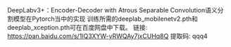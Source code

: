 DeepLabv3+：Encoder-Decoder with Atrous Separable Convolution语义分割模型在Pytorch当中的实现
训练所需的deeplab_mobilenetv2.pth和deeplab_xception.pth可在百度网盘中下载。
链接: https://pan.baidu.com/s/1IQ3XYW-yRWQAy7jxCUHq8Q 提取码: qqq4
